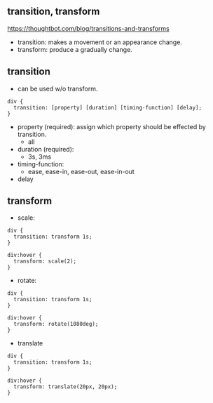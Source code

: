 ## transition, transform
https://thoughtbot.com/blog/transitions-and-transforms

- transition: makes a movement or an appearance change.
- transform: produce a gradually change.

## transition
- can be used w/o transform.
```
div {
  transition: [property] [duration] [timing-function] [delay];
}
```
- property (required): assign which property should be effected by transition. 
  - all
- duration (required): 
  - 3s, 3ms
- timing-function:
  - ease, ease-in, ease-out, ease-in-out
- delay

## transform
- scale:
```
div {
  transition: transform 1s;
}

div:hover {
  transform: scale(2);
}
```
- rotate:
```
div {
  transition: transform 1s;
}

div:hover {
  transform: rotate(1080deg);
}
```
- translate
```
div {
  transition: transform 1s;
}

div:hover {
  transform: translate(20px, 20px);
}
```


